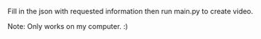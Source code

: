 Fill in the json with requested information then run main.py to create video.

Note: Only works on my computer. :) 
